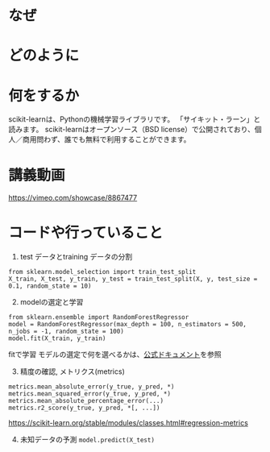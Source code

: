 # なぜ


# どのように


# 何をするか
scikit-learnは、Pythonの機械学習ライブラリです。
「サイキット・ラーン」と読みます。
scikit-learnはオープンソース（BSD license）で公開されており、個人／商用問わず、誰でも無料で利用することができます。

# 講義動画

https://vimeo.com/showcase/8867477

# コードや行っていること

1. test データとtraining データの分割
```
from sklearn.model_selection import train_test_split
X_train, X_test, y_train, y_test = train_test_split(X, y, test_size = 0.1, random_state = 10)
```

2. modelの選定と学習
```
from sklearn.ensemble import RandomForestRegressor
model = RandomForestRegressor(max_depth = 100, n_estimators = 500, n_jobs = -1, random_state = 100)
model.fit(X_train, y_train)
```
fitで学習
モデルの選定で何を選べるかは、[公式ドキュメント](https://scikit-learn.org/stable/modules/classes.html)を参照

3. 精度の確認, メトリクス(metrics)

```
metrics.mean_absolute_error(y_true, y_pred, *)
metrics.mean_squared_error(y_true, y_pred, *)
metrics.mean_absolute_percentage_error(...)
metrics.r2_score(y_true, y_pred, *[, ...])
```

https://scikit-learn.org/stable/modules/classes.html#regression-metrics

4. 未知データの予測
`model.predict(X_test)`

